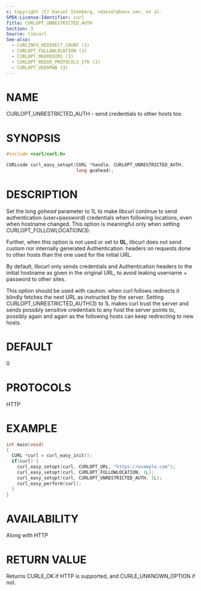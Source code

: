 ```yaml
---
c: Copyright (C) Daniel Stenberg, <daniel@haxx.se>, et al.
SPDX-License-Identifier: curl
Title: CURLOPT_UNRESTRICTED_AUTH
Section: 3
Source: libcurl
See-also:
  - CURLINFO_REDIRECT_COUNT (3)
  - CURLOPT_FOLLOWLOCATION (3)
  - CURLOPT_MAXREDIRS (3)
  - CURLOPT_REDIR_PROTOCOLS_STR (3)
  - CURLOPT_USERPWD (3)
---
```


# NAME

CURLOPT_UNRESTRICTED_AUTH - send credentials to other hosts too

# SYNOPSIS

~~~c
#include <curl/curl.h>

CURLcode curl_easy_setopt(CURL *handle, CURLOPT_UNRESTRICTED_AUTH,
                          long goahead);
~~~

# DESCRIPTION

Set the long *gohead* parameter to 1L to make libcurl continue to send
authentication (user+password) credentials when following locations, even when
hostname changed. This option is meaningful only when setting
CURLOPT_FOLLOWLOCATION(3).

Further, when this option is not used or set to **0L**, libcurl does not
send custom nor internally generated Authentication: headers on requests done
to other hosts than the one used for the initial URL.

By default, libcurl only sends credentials and Authentication headers to the
initial hostname as given in the original URL, to avoid leaking username +
password to other sites.

This option should be used with caution: when curl follows redirects it
blindly fetches the next URL as instructed by the server. Setting
CURLOPT_UNRESTRICTED_AUTH(3) to 1L makes curl trust the server and sends
possibly sensitive credentials to any host the server points to, possibly
again and again as the following hosts can keep redirecting to new hosts.

# DEFAULT

0

# PROTOCOLS

HTTP

# EXAMPLE

~~~c
int main(void)
{
  CURL *curl = curl_easy_init();
  if(curl) {
    curl_easy_setopt(curl, CURLOPT_URL, "https://example.com");
    curl_easy_setopt(curl, CURLOPT_FOLLOWLOCATION, 1L);
    curl_easy_setopt(curl, CURLOPT_UNRESTRICTED_AUTH, 1L);
    curl_easy_perform(curl);
  }
}
~~~

# AVAILABILITY

Along with HTTP

# RETURN VALUE

Returns CURLE_OK if HTTP is supported, and CURLE_UNKNOWN_OPTION if not.
